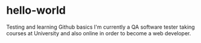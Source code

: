 # hello-world
Testing and learning Github basics
I'm currently a QA software tester taking courses at University and also online in order to become a web developer.
